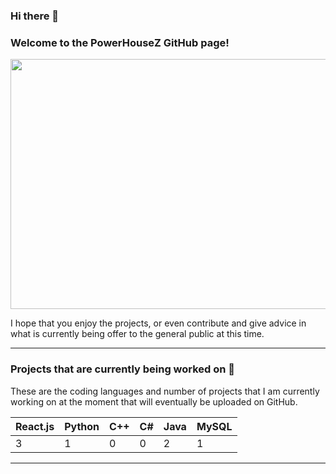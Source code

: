 ### Hi there 👋
### Welcome to the PowerHouseZ GitHub page! 
<p>
  <img src= "https://cdn.dribbble.com/users/1454037/screenshots/5360175/apartments-animated-dribbler-bottom.gif" width="900" height="400">
</p>

I hope that you enjoy the projects, or even contribute and give advice in what is currently being offer to the general public at this time. 
___

 ### Projects that are currently being worked on 🔭

 
These are the coding languages and number of projects that I am currently working on at the moment that will eventually be uploaded on GitHub.


 |React.js|Python|C++|C#|Java|MySQL|
|---|---|---|---|---|--|
|3|1|0|0|2|1|
 ___
<!--
**PowerHouseZ/PowerHouseZ** is a ✨ _special_ ✨ repository because its `README.md` (this file) appears on your GitHub profile.

Here are some ideas to get you started:

-
- 🌱 I’m currently learning ...
- 👯 I’m looking to collaborate on ...
- 🤔 I’m looking for help with ...
- 💬 Ask me about ...
- 📫 How to reach me: ...
- 😄 Pronouns: ...
- ⚡ Fun fact: ...
-->
